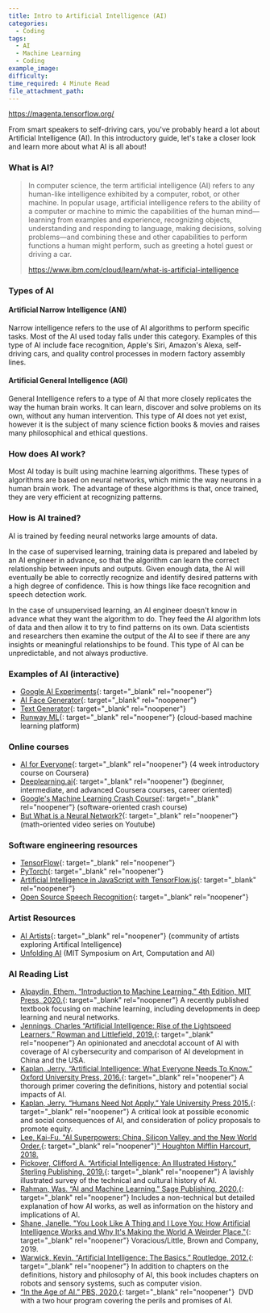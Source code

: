 ```yaml
---
title: Intro to Artificial Intelligence (AI)
categories:
  - Coding
tags:
  - AI
  - Machine Learning
  - Coding
example_image:
difficulty:
time_required: 4 Minute Read
file_attachment_path:
---
```


<span class="author-a-r6z75zvz86zz83z32z79zcoomvvz84z url"><a href="https://magenta.tensorflow.org/" rel="noreferrer noopener">https://magenta.tensorflow.org/</a></span>

From smart speakers to self-driving cars, you've probably heard a lot about Artificial Intelligence (AI). In this introductory guide, let's take a closer look and learn more about what AI is all about\!

### What is AI?

> In computer science, the term artificial intelligence (AI) refers to any human-like intelligence exhibited by a computer, robot, or other machine. In popular usage, artificial intelligence refers to the ability of a computer or machine to mimic the capabilities of the human mind—learning from examples and experience, recognizing objects, understanding and responding to language, making decisions, solving problems—and combining these and other capabilities to perform functions a human might perform, such as greeting a hotel guest or driving a car.
>
>
> https://www.ibm.com/cloud/learn/what-is-artificial-intelligence

### Types of AI

#### Artificial Narrow Intelligence (ANI)

Narrow intelligence refers to the use of AI algorithms to perform specific tasks. Most of the AI used today falls under this category. Examples of this type of AI include face recognition, Apple's Siri, Amazon's Alexa, self-driving cars, and quality control processes in modern factory assembly lines.

#### Artificial General Intelligence (AGI)

General Intelligence refers to a type of AI that more closely replicates the way the human brain works. It can learn, discover and solve problems on its own, without any human intervention. This type of AI does not yet exist, however it is the subject of many science fiction books & movies and raises many philosophical and ethical questions.

### How does AI work?

Most AI today is built using machine learning algorithms. These types of algorithms are based on neural networks, which mimic the way neurons in a human brain work. The advantage of these algorithms is that, once trained, they are very efficient at recognizing patterns.

### How is AI trained?

AI is trained by feeding neural networks large amounts of data.

In the case of supervised learning, training data is prepared and labeled by an AI engineer in advance, so that the algorithm can learn the correct relationship between inputs and outputs. Given enough data, the AI will eventually be able to correctly recognize and identify desired patterns with a high degree of confidence. This is how things like face recognition and speech detection work.

In the case of unsupervised learning, an AI engineer doesn't know in advance what they want the algorithm to do. They feed the AI algorithm lots of data and then allow it to try to find patterns on its own. Data scientists and researchers then examine the output of the AI to see if there are any insights or meaningful relationships to be found. This type of AI can be unpredictable, and not always productive.

### Examples of AI (interactive)

* [Google AI Experiments](https://experiments.withgoogle.com/collection/ai){: target="_blank" rel="noopener"}
* [AI Face Generator](https://thispersondoesnotexist.com/){: target="_blank" rel="noopener"}
* [Text Generator](http://gpt.contentyze.com/){: target="_blank" rel="noopener"}
* [Runway ML](https://runwayml.com/){: target="_blank" rel="noopener"} (cloud-based machine learning platform)

### Online courses

* [AI for Everyone](https://www.coursera.org/learn/ai-for-everyone){: target="_blank" rel="noopener"} (4 week introductory course on Coursera)
* [Deeplearning.ai](http://deeplearning.ai){: target="_blank" rel="noopener"} (beginner, intermediate, and advanced Coursera courses, career oriented)
* [Google's Machine Learning Crash Course](https://developers.google.com/machine-learning/crash-course/){: target="_blank" rel="noopener"} (software-oriented crash course)
* [But What is a Neural Network?](https://www.youtube.com/watch?v=aircAruvnKk){: target="_blank" rel="noopener"} (math-oriented video series on Youtube)

### Software engineering resources

* [TensorFlow](https://www.tensorflow.org/){: target="_blank" rel="noopener"}
* [PyTorch](https://pytorch.org/){: target="_blank" rel="noopener"}
* [Artificial Intelligence in JavaScript with TensorFlow.js](https://www.javascriptjanuary.com/blog/artificial-intelligence-in-javascript-with-tensorflowjs){: target="_blank" rel="noopener"}
* [Open Source Speech Recognition](https://fosspost.org/open-source-speech-recognition/){: target="_blank" rel="noopener"}

### Artist Resources

* [AI Artists](https://aiartists.org/){: target="_blank" rel="noopener"} (community of artists exploring Artifical Intelligence)
* [Unfolding AI](https://unfoldingai.mit.edu/) (MIT Symposium on Art, Computation and AI)

### AI Reading List

* [Alpaydin, Ethem. “Introduction to Machine Learning.” 4th Edition, MIT Press, 2020.](https://chipublib.bibliocommons.com/item/show/2274934126){: target="_blank" rel="noopener"} A recently published textbook focusing on machine learning, including developments in deep learning and neural networks.&nbsp;
* [Jennings, Charles “Artificial Intelligence: Rise of the Lightspeed Learners.” Rowman and Littlefield, 2019.](https://chipublib.bibliocommons.com/item/show/2171992126){: target="_blank" rel="noopener"} An opinionated and anecdotal account of AI with coverage of AI cybersecurity and comparison of AI development in China and the USA. &nbsp;&nbsp;
* [Kaplan, Jerry. “Artificial Intelligence: What Everyone Needs To Know.” Oxford University Press, 2016.](https://chipublib.bibliocommons.com/item/show/1801031126){: target="_blank" rel="noopener"} A thorough primer covering the definitions, history and potential social impacts of AI.&nbsp;
* [Kaplan, Jerry. “Humans Need Not Apply.” Yale University Press 2015.](https://chipublib.bibliocommons.com/item/show/1704650126){: target="_blank" rel="noopener"} A critical look at possible economic and social consequences of AI, and consideration of policy proposals to promote equity. &nbsp;
* [Lee, Kai-Fu.&nbsp;](__notset__)["AI Superpowers: China, Silicon Valley, and the New World Order.](https://chipublib.bibliocommons.com/item/show/2028491126){: target="_blank" rel="noopener"}[" Houghton Mifflin Harcourt, 2018.](__notset__)
* [Pickover, Clifford A. “Artificial Intelligence: An Illustrated History.” Sterling Publishing, 2019.](https://chipublib.bibliocommons.com/item/show/2206363126){: target="_blank" rel="noopener"} A lavishly illustrated survey of the technical and cultural history of AI.&nbsp;
* [Rahman, Was. “AI and Machine Learning.” Sage Publishing, 2020.](https://chipublib.bibliocommons.com/item/show/2274806126){: target="_blank" rel="noopener"} Includes a non-technical but detailed explanation of how AI works, as well as information on the history and implications of AI.&nbsp;
* [Shane, Janelle. "You Look Like A Thing and I Love You: How Artificial Intelligence Works and Why It's Making the World A Weirder Place."](https://chipublib.bibliocommons.com/item/show/2206172126){: target="_blank" rel="noopener"} Voracious/Little, Brown and Company, 2019.
* [Warwick, Kevin. “Artificial Intelligence: The Basics.” Routledge, 2012.](https://chipublib.bibliocommons.com/item/show/1490325126){: target="_blank" rel="noopener"} In addition to chapters on the definitions, history and philosophy of AI, this book includes chapters on robots and sensory systems, such as computer vision.&nbsp;
* [“In the Age of AI.” PBS, 2020.](https://chipublib.bibliocommons.com/item/show/2224455126){: target="_blank" rel="noopener"}&nbsp; DVD with a two hour program covering the perils and promises of AI.**&nbsp;**&nbsp;

&nbsp;

&nbsp;
